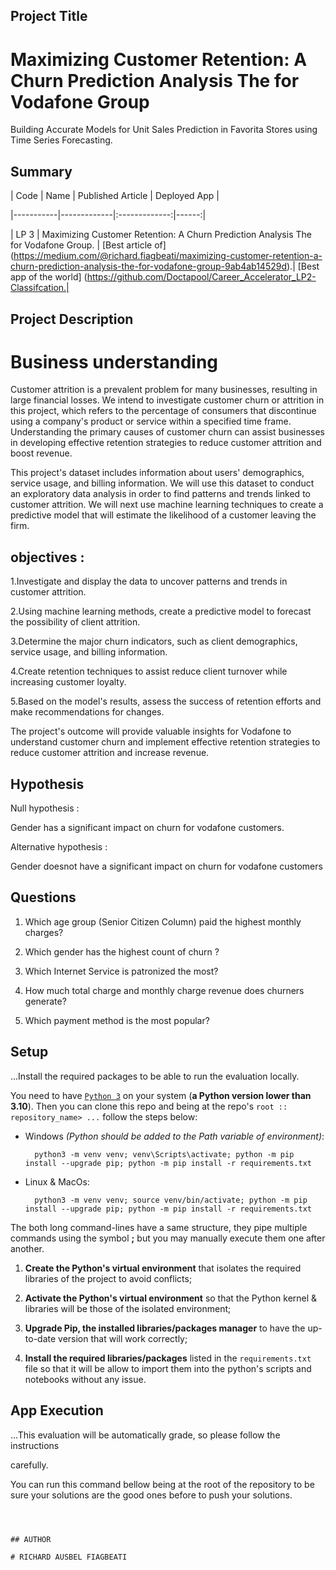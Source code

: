 ## Project Title

# Maximizing Customer Retention: A Churn Prediction Analysis The for Vodafone Group

Building Accurate Models for Unit Sales Prediction in Favorita Stores using Time Series Forecasting.



## Summary

| Code      | Name        | Published Article |  Deployed App |

|-----------|-------------|:-------------:|------:|

| LP 3 | Maximizing Customer Retention: A Churn Prediction Analysis The for Vodafone Group.  |  [Best article of] (https://medium.com/@richard.fiagbeati/maximizing-customer-retention-a-churn-prediction-analysis-the-for-vodafone-group-9ab4ab14529d).|  [Best app of the world] (https://github.com/Doctapool/Career_Accelerator_LP2-Classifcation.|




## Project Description

# Business understanding

Customer attrition is a prevalent problem for many businesses, resulting in large financial losses. We intend to investigate customer churn or attrition in this project, which refers to the percentage of consumers that discontinue using a company's product or service within a specified time frame. Understanding the primary causes of customer churn can assist businesses in developing effective retention strategies to reduce customer attrition and boost revenue.



This project's dataset includes information about users' demographics, service usage, and billing information. We will use this dataset to conduct an exploratory data analysis in order to find patterns and trends linked to customer attrition. We will next use machine learning techniques to create a predictive model that will estimate the likelihood of a customer leaving the firm.



## objectives :



1.Investigate and display the data to uncover patterns and trends in customer attrition.



2.Using machine learning methods, create a predictive model to forecast the possibility of client attrition.



3.Determine the major churn indicators, such as client demographics, service usage, and billing information.



4.Create retention techniques to assist reduce client turnover while increasing customer loyalty.



5.Based on the model's results, assess the success of retention efforts and make recommendations for changes.



The project's outcome will provide valuable insights for Vodafone to understand customer churn and implement effective retention strategies to reduce customer attrition and increase revenue.



## Hypothesis

Null hypothesis :

Gender has a significant impact on churn for vodafone customers.



Alternative hypothesis :

Gender doesnot have a significant impact on churn for vodafone customers





## Questions

1. Which age group (Senior Citizen Column) paid the highest monthly charges?

2. Which gender has the highest count of churn ?

3. Which Internet Service is patronized the most?

4. How much total charge and monthly charge revenue does churners generate?

5. Which payment method is the most popular?



## Setup

...Install the required packages to be able to run the evaluation locally.

You need to have [`Python 3`](https://www.python.org/) on your system (**a Python version lower than 3.10**). Then you can clone this repo and being at the repo's `root :: repository_name> ...`  follow the steps below:



- Windows *(Python should be added to the Path variable of environment)*:

       

        python3 -m venv venv; venv\Scripts\activate; python -m pip install --upgrade pip; python -m pip install -r requirements.txt  



- Linux & MacOs:

       

        python3 -m venv venv; source venv/bin/activate; python -m pip install --upgrade pip; python -m pip install -r requirements.txt



The both long command-lines have a same structure, they pipe multiple commands using the symbol **;** but you may manually execute them one after another.



1. **Create the Python's virtual environment** that isolates the required libraries of the project to avoid conflicts;

2. **Activate the Python's virtual environment** so that the Python kernel & libraries will be those of the isolated environment;

3. **Upgrade Pip, the installed libraries/packages manager** to have the up-to-date version that will work correctly;

4. **Install the required libraries/packages** listed in the `requirements.txt` file so that it will be allow to import them into the python's scripts and notebooks without any issue.



## App Execution

...This evaluation will be automatically grade, so please follow the instructions



carefully.

You can run this command bellow being at the root of the repository to be sure your solutions are the good ones before to push your solutions.

```command



## AUTHOR

# RICHARD AUSBEL FIAGBEATI